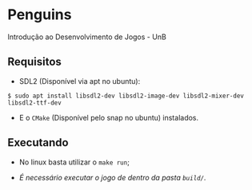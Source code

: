 # Penguins

Introdução ao Desenvolvimento de Jogos - UnB

## Requisitos

- SDL2 (Disponível via apt no ubuntu):

```$ sudo apt install libsdl2-dev libsdl2-image-dev libsdl2-mixer-dev libsdl2-ttf-dev```

- E o `CMake` (Disponível pelo snap no ubuntu) instalados.

## Executando

- No linux basta utilizar o `make run`;

- *É necessário executar o jogo de dentro da pasta `build/`.*